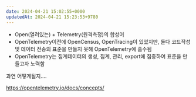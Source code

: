 ```yaml
---
date: 2024-04-21 15:02:55+0000
updatedAt: 2024-04-21 15:23:53+9780
---
```

- Open(열려있는) + Telemetry(원격측정)의 합성어
- OpenTelemetry이전에 OpenCensus, OpenTracing이 있었지만, 둘다 코드작성 및 데이터 전송의 표준을 만들지 못해 OpenTelemetry에 흡수됨
- OpenTelemetry는 집계데이터의 생성, 집계, 관리, export에 집중하여 표준을 만들고자 노력함

과연 어떻게될지....

https://opentelemetry.io/docs/concepts/